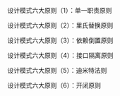 设计模式六大原则（1）：单一职责原则

设计模式六大原则（2）：里氏替换原则

设计模式六大原则（3）：依赖倒置原则

设计模式六大原则（4）：接口隔离原则

设计模式六大原则（5）：迪米特法则

设计模式六大原则（6）：开闭原则